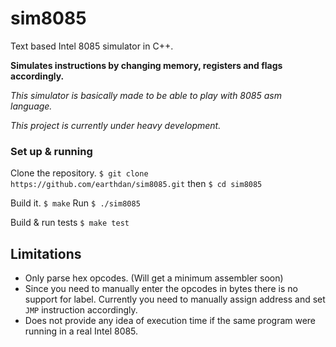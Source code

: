 # sim8085
Text based Intel 8085 simulator in C++.

**Simulates instructions by changing memory, registers and flags accordingly.**

_This simulator is basically made to be able to play with 8085 asm language._

*This project is currently under heavy development.*

### Set up & running

Clone the repository.
`$ git clone https://github.com/earthdan/sim8085.git`
then
`$ cd sim8085`

Build it.
`$ make`
Run
`$ ./sim8085`

Build & run tests
`$ make test`

## Limitations

+ Only parse hex opcodes. (Will get a minimum assembler soon)
+ Since you need to manually enter the opcodes in bytes there is no support for label. Currently you need to manually assign address and set `JMP` instruction accordingly.
+ Does not provide any idea of execution time if the same program were running in a real Intel 8085.